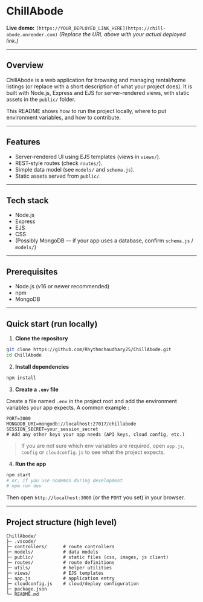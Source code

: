 # ChillAbode

**Live demo:** `[https://YOUR_DEPLOYED_LINK_HERE](https://chill-abode.onrender.com)`
*(Replace the URL above with your actual deployed link.)*

---

## Overview

ChillAbode is a web application for browsing and managing rental/home listings (or replace with a short description of what your project does). It is built with Node.js, Express and EJS for server-rendered views, with static assets in the `public/` folder.

This README shows how to run the project locally, where to put environment variables, and how to contribute.

---

## Features

* Server-rendered UI using EJS templates (views in `views/`).
* REST-style routes (check `routes/`).
* Simple data model (see `models/` and `schema.js`).
* Static assets served from `public/`.

---

## Tech stack

* Node.js
* Express
* EJS
* CSS
* (Possibly MongoDB — if your app uses a database, confirm `schema.js` / `models/`)

---

## Prerequisites

* Node.js (v16 or newer recommended)
* npm 
* MongoDB 

---

## Quick start (run locally)

1. **Clone the repository**

```bash
git clone https://github.com/Rhythmchoudhary25/ChillAbode.git
cd ChillAbode
```

2. **Install dependencies**

```bash
npm install

```

3. **Create a `.env` file**

Create a file named `.env` in the project root and add the environment variables your app expects. A common example :

```env
PORT=3000
MONGODB_URI=mongodb://localhost:27017/chillabode
SESSION_SECRET=your_session_secret
# Add any other keys your app needs (API keys, cloud config, etc.)
```

> If you are not sure which env variables are required, open `app.js`, `config` or `cloudconfig.js` to see what the project expects.

4. **Run the app**

```bash
npm start
# or, if you use nodemon during development
# npm run dev
```

Then open `http://localhost:3000` (or the `PORT` you set) in your browser.

---


## Project structure (high level)

```
ChillAbode/
├─ .vscode/
├─ controllers/      # route controllers
├─ models/           # data models
├─ public/           # static files (css, images, js client)
├─ routes/           # route definitions
├─ utils/            # helper utilities
├─ views/            # EJS templates
├─ app.js            # application entry
├─ cloudconfig.js    # cloud/deploy configuration
├─ package.json
└─ README.md
```
